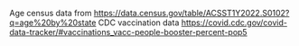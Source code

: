 Age census data from https://data.census.gov/table/ACSST1Y2022.S0102?q=age%20by%20state
CDC vaccination data https://covid.cdc.gov/covid-data-tracker/#vaccinations_vacc-people-booster-percent-pop5